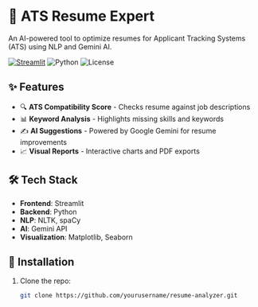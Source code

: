 # 📄 ATS Resume Expert

An AI-powered tool to optimize resumes for Applicant Tracking Systems (ATS) using NLP and Gemini AI.

[![Streamlit](https://static.streamlit.io/badges/streamlit_badge_black_white.svg)](https://ats-resume-checker-dfhz.onrender.com/)
![Python](https://img.shields.io/badge/Python-3.9%2B-blue)
![License](https://img.shields.io/badge/License-MIT-green)

## ✨ Features

- 🔍 **ATS Compatibility Score** - Checks resume against job descriptions
- 📊 **Keyword Analysis** - Highlights missing skills and keywords
- ✍️ **AI Suggestions** - Powered by Google Gemini for resume improvements
- 📈 **Visual Reports** - Interactive charts and PDF exports

## 🛠️ Tech Stack

- **Frontend**: Streamlit
- **Backend**: Python
- **NLP**: NLTK, spaCy
- **AI**: Gemini API
- **Visualization**: Matplotlib, Seaborn

## 🚀 Installation

1. Clone the repo:
   ```bash
   git clone https://github.com/yourusername/resume-analyzer.git
